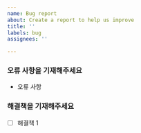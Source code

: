 ```yaml
---
name: Bug report
about: Create a report to help us improve
title: ''
labels: bug
assignees: ''

---
```


### 오류 사항을 기재해주세요
- 오류 사항

### 해결책을 기재해주세요
- [ ] 해결책 1
